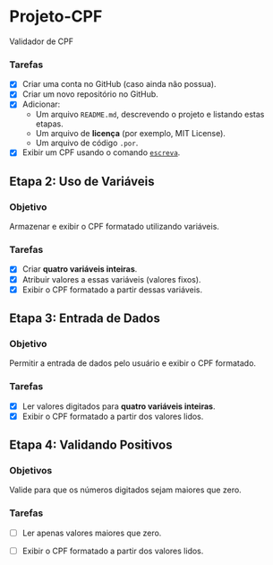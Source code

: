 # Projeto-CPF
Validador de CPF



### Tarefas
- [X] Criar uma conta no GitHub (caso ainda não possua).
- [X] Criar um novo repositório no GitHub.
- [X] Adicionar:
    - Um arquivo `README.md`, descrevendo o projeto e listando estas etapas.
    - Um arquivo de **licença** (por exemplo, MIT License).
    - Um arquivo de código `.por`.
- [X] Exibir um CPF usando o comando [`escreva`](https://github.com/gutohertzog/tds-senac-tech/blob/main/uc2-desenvolver-algoritmos/1.portugol/entrada-saida.md#fun%C3%A7%C3%A3o-escreva).

## Etapa 2: Uso de Variáveis

### Objetivo
Armazenar e exibir o CPF formatado utilizando variáveis.

### Tarefas
- [X] Criar **quatro variáveis inteiras**.
- [X] Atribuir valores a essas variáveis (valores fixos).
- [X] Exibir o CPF formatado a partir dessas variáveis.

## Etapa 3: Entrada de Dados

### Objetivo
Permitir a entrada de dados pelo usuário e exibir o CPF formatado.

### Tarefas
- [X] Ler valores digitados para **quatro variáveis inteiras**.
- [X] Exibir o CPF formatado a partir dos valores lidos.

## Etapa 4: Validando Positivos

### Objetivos
Valide para que os números digitados sejam maiores que zero.

### Tarefas
- [ ] Ler apenas valores maiores que zero.
- [ ] Exibir o CPF formatado a partir dos valores lidos.


